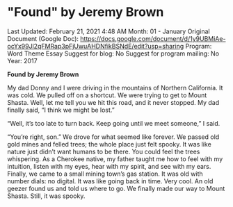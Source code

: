 # "Found" by Jeremy Brown

Last Updated: February 21, 2021 4:48 AM
Month: 01 - January
Original Document (Google Doc): https://docs.google.com/document/d/1y9UBMiAe-ocYx99Jl2qFMRap3pFjUwuAHDNfikBSNdE/edit?usp=sharing
Program: Word Theme Essay
Suggest for blog: No
Suggest for program mailing: No
Year: 2017

**Found by Jeremy Brown**

My dad Donny and I were driving in the mountains of Northern California. It was cold. We pulled off on a shortcut. We were trying to get to Mount Shasta. Well, let me tell you we hit this road, and it never stopped. My dad finally said, “I think we might be lost.”

“Well, it’s too late to turn back. Keep going until we meet someone,” I said.

“You’re right, son.” We drove for what seemed like forever. We passed old gold mines and felled trees; the whole place just felt spooky. It was like nature just didn’t want humans to be there. You could feel the trees whispering. As a Cherokee native, my father taught me how to feel with my intuition, listen with my eyes, hear with my spirit, and see with my ears. Finally, we came to a small mining town’s gas station. It was old with number dials: no digital. It was like going back in time. Very cool. An old geezer found us and told us where to go. We finally made our way to Mount Shasta. Still, it was spooky.